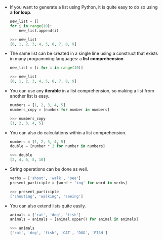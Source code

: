 - If you want to generate a list using Python, it is quite easy to do so using a **for loop**.

	```python
	new_list = []
	for i in range(10):
		new_list.append(i)
	```
	
	```python
	>>> new_list
	[0, 1, 2, 3, 4, 5, 6, 7, 8, 9]
	```


- The same list can be created in a single line using a construct that exists in many programming languages: a **list comprehension**.

	```python
	new_list = [i for i in range(10)]
	```

	```python
	>>> new_list
	[0, 1, 2, 3, 4, 5, 6, 7, 8, 9]
	```
- You can use any **iterable** in a list comprehension, so making a list from another list is easy.

	```python
	numbers = [1, 2, 3, 4, 5]
	numbers_copy = [number for number in numbers]
	```
	
	```python
	>>> numbers_copy
	[1, 2, 3, 4, 5]
	```

- You can also do calculations within a list comprehension.

	```python
	numbers = [1, 2, 3, 4, 5]
	double = [number * 2 for number in numbers]
	```
	
	```python
	>>> double
	[2, 4, 6, 8, 10]
	```

- String operations can be done as well.

    ```python
	verbs = ['shout', 'walk', 'see']
	present_participle = [word + 'ing' for word in verbs]
	```
	
	```python
	>>> present_participle
	['shouting', 'walking', 'seeing']
	```
	
- You can also extend lists quite easily.

	```python
	animals = ['cat', 'dog', 'fish']
	animals = animals + [animal.upper() for animal in animals]
	```
	
	```python
	>>> animals
	['cat', 'dog', 'fish', 'CAT', 'DOG', 'FISH']	
	```
	
